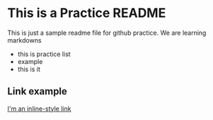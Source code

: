 # This is a Practice README
This is just a sample readme file for github practice. We are learning markdowns

* this is practice list
* example
* this is it

## Link example
[I'm an inline-style link](https://www.google.com)


